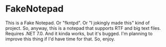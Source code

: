 # FakeNotepad

This is a Fake Notepad. Or "fkntpd". Or "I jokingly made this" kind of project. So, anyway, this is a notepad that supports RTF and big text files. Requires .NET 7.0. And it kinda works, but it's bugged. I'm planning to improve this thing if I'd have time for that. So, enjoy.

